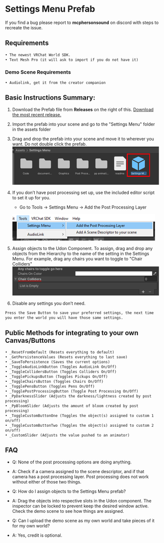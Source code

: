 # Settings Menu Prefab

If you find a bug please report to **mcphersonsound** on discord with steps to recreate the issue.

## Requirements
    • The newest VRChat World SDK.
    • Text Mesh Pro (it will ask to import if you do not have it)

### Demo Scene Requirements
    • Audiolink, get it from the creator companion

## Basic Instructions Summary:
   1. Download the Prefab file from **Releases** on the right of this. [Download the most recent release.](https://github.com/akalink/Setting_Menu-VRChatWorld/releases)
   2. Import the prefab into your scene and go to the "Settings Menu" folder in the assets folder
   3. Drag and drop the prefab into your scene and move it to wherever you want. Do not double click the prefab.
        ![a image of the location of the prefab](https://github.com/akalink/Setting_Menu-VRChatWorld/blob/develop/documentationAssets/Prefabfile.png?raw=true)
   4. If you don’t have post processing set up, use the included editor script to set it up for you.
       - Go to Tools -> Settings Menu -> Add the Post Processing Layer
  
        ![a image of the location of the editor script option](https://github.com/akalink/Setting_Menu-VRChatWorld/blob/develop/documentationAssets/EditorScript.PNG?raw=true)
   5. Assign objects to the Udon Component. To assign, drag and drop any objects from the Hierarchy to the name of the setting in the Settings Menu. For example, drag any chairs you want to toggle to "Chair Colliders"
        ![a image of the drag and drop functionality](https://github.com/akalink/Setting_Menu-VRChatWorld/blob/develop/documentationAssets/DragDrop.png?raw=true)
   6. Disable any settings you don’t need. 
          
    Press the Save Button to save your preferred settings, the next time you enter the world you will have those same settings.


## Public Methods for integrating to your own Canvas/Buttons
    • _ResetFromDefault (Resets everything to default)
    • _GetPersistenceValues (Resets everything to last save)
    • _SaveToPersistence (Saves the current options)
    • _ToggleAudioLinkButton (Toggles AudioLink On/Off)
    • _ToggleCollidersButton (Toggles Colliders On/Off)
    • _TogglePickupsButton (Toggles Pickups On/Off)
    • _ToggleChairsButton (Toggles Chairs On/Off)
    • _TogglePensButton (Toggles Pens On/Off)
    • _TogglePostProcessingButton (Toggle Post Processing On/Off)
    • _PpDarknessSlider (Adjusts the darkness/lightness created by post processing)
    • _PpBloomSlider (Adjusts the amount of bloom created by post processing)
    • _ToggleCustomButtonOne (Toggles the object(s) assigned to custom 1 on/off)
    • _ToggleCustomButtonTwo (Toggles the object(s) assigned to custom 2 on/off)
    • _CustomSlider (Adjusts the value pushed to an animator)

## FAQ
 - Q: None of the post processing options are doing anything.
 - A: Check if a camera assigned to the scene descriptor, and if that camera has a post processing layer. Post processing does not work without either of those two things.
  
 - Q: How do I assign objects to the Settings Menu prefab?
 - A: Drag the objects into respective slots in the Udon component. The inspector can be locked to prevent keep the desired window active. Check the demo scene to see how things are assigned.
  
 - Q: Can I upload the demo scene as my own world and take pieces of it for my own world?
 - A: Yes, credit is optional.
  